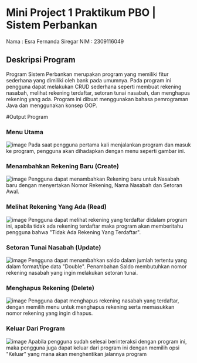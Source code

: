 # Mini Project 1 Praktikum PBO | Sistem Perbankan

Nama : Esra Fernanda Siregar
NIM  : 2309116049

## Deskripsi Program
Program Sistem Perbankan merupakan program yang memiliki fitur sederhana yang dimiliki oleh bank pada umumnya. Pada program ini pengguna dapat melakukan CRUD sederhana seperti membuat rekening nasabah, melihat rekening terdaftar, setoran tunai nasabah, dan menghapus rekening yang ada. Program ini dibuat menggunakan bahasa pemrograman Java dan menggunakan konsep OOP.

#Output Program

### Menu Utama
![image](https://github.com/user-attachments/assets/edcfc16f-1e65-4509-b297-cb3a526ce175)
Pada saat pengguna pertama kali menjalankan program dan masuk ke program, pengguna akan dihadapkan dengan menu seperti gambar ini. 

### Menambahkan Rekening Baru (Create)
![image](https://github.com/user-attachments/assets/a15a254f-e5bb-4a90-b5e5-786fe195cecb)
Pengguna dapat menambahkan Rekening baru untuk Nasabah baru dengan menyertakan Nomor Rekening, Nama Nasabah dan Setoran Awal.

### Melihat Rekening Yang Ada (Read)
![image](https://github.com/user-attachments/assets/dddc553a-b698-4fb5-acad-76c473aa9ae4)
Pengguna dapat melihat rekening yang terdaftar didalam program ini, apabila tidak ada rekening terdaftar maka program akan memberitahu pengguna bahwa "Tidak Ada Rekening Yang Terdaftar".

### Setoran Tunai Nasabah (Update)
![image](https://github.com/user-attachments/assets/796094c8-8223-4ffb-9ba3-5d5e33a71d13)
Pengguna dapat menambahkan saldo dalam jumlah tertentu yang dalam format/tipe data "Double". Penambahan Saldo membutuhkan nomor rekening nasabah yang ingin melakukan setoran tunai.

### Menghapus Rekening (Delete)
![image](https://github.com/user-attachments/assets/0cb2b998-39fc-4640-aa68-0a1a1567cb79)
Pengguna dapat menghapus rekening nasabah yang terdaftar, dengan memilih menu untuk menghapus rekening serta memasukkan nomor rekening yang ingin dihapus.

### Keluar Dari Program
![image](https://github.com/user-attachments/assets/0ed8ca1b-9ad9-4dd5-9dcc-1f7ab8c53e48)
Apabila pengguna sudah selesai berinteraksi dengan program ini, maka pengguna juga dapat keluar dari program ini dengan memilih opsi "Keluar" yang mana akan menghentikan jalannya program

